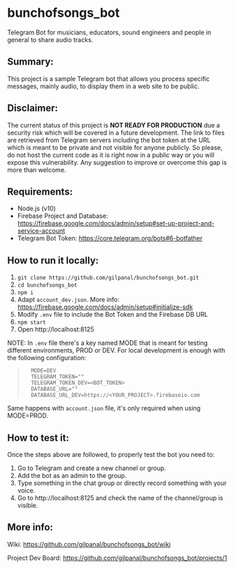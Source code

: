 # bunchofsongs_bot
Telegram Bot for musicians, educators, sound engineers and people in general to share audio tracks.

## Summary:

This project is a sample Telegram bot that allows you process specific messages, mainly audio, to display them in a web site to be public.

## Disclaimer:
The current status of this project is **NOT READY FOR PRODUCTION** due a security risk which will be covered in a future development. The link to files are retrieved from Telegram servers including the bot token at the URL which is meant to be private and not visible for anyone publicly. So please, do not host the current code as it is right now in a public way or you will expose this vulnerability. Any suggestion to improve or overcome this gap is more than welcome.

## Requirements:
- Node.js (v10)
- Firebase Project and Database: https://firebase.google.com/docs/admin/setup#set-up-project-and-service-account
- Telegram Bot Token: https://core.telegram.org/bots#6-botfather

## How to run it locally:
1. `git clone https://github.com/gilpanal/bunchofsongs_bot.git`
2. `cd bunchofsongs_bot`
3. `npm i`
5. Adapt `account_dev.json`. More info: https://firebase.google.com/docs/admin/setup#initialize-sdk
6. Modify `.env` file to include the Bot Token and the Firebase DB URL
7. `npm start`
8. Open http://localhost:8125

NOTE: In `.env` file there's a key named MODE that is meant for testing different environments, PROD or DEV. 
For local development is enough with the following configuration:

>       MODE=DEV
>       TELEGRAM_TOKEN=""
>       TELEGRAM_TOKEN_DEV=<BOT_TOKEN>
>       DATABASE_URL=""
>       DATABASE_URL_DEV=https://<YOUR_PROJECT>.firebaseio.com

Same happens with `account.json` file, it's only required when using MODE=PROD.

## How to test it:

Once the steps above are followed, to properly test the bot you need to:

1. Go to Telegram and create a new channel or group.
2. Add the bot as an admin to the group.
3. Type something in the chat group or directly record something with your voice.
4. Go to http://localhost:8125 and check the name of the channel/group is visible.

## More info:

Wiki: https://github.com/gilpanal/bunchofsongs_bot/wiki

Project Dev Board: https://github.com/gilpanal/bunchofsongs_bot/projects/1
